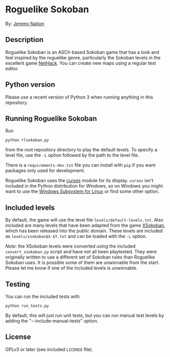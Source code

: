 # Roguelike Sokoban

By: [Jeremy Nation](mailto:jeremy@jeremynation.me)

## Description

Roguelike Sokoban is an ASCII-based Sokoban game that has a look and feel
inspired by the roguelike genre, particularly the Sokoban levels in the
excellent game [NetHack](https://www.nethack.org/). You can create new maps
using a regular text editor.

## Python version

Please use a recent version of Python 3 when running anything in this
repository.

## Running Roguelike Sokoban

Run

    python rlsokoban.py

from the root repository directory to play the default levels. To specify a
level file, use the `-L` option followed by the path to the level file.

There is a `requirements-dev.txt` file you can install with `pip` if you want
packages only used for development.

Roguelike Sokoban uses the
[curses](https://docs.python.org/3/library/curses.html) module for its
display. `curses` isn't included in the Python distribution for Windows, so
on Windows you might want to use the
[Windows Subsystem for Linux](https://docs.microsoft.com/en-us/windows/wsl/) or
find some other option.

## Included levels

By default, the game will use the level file `levels/default-levels.txt`. Also
included are many levels that have been adapted from the game
[XSokoban](http://www.cs.cornell.edu/andru/xsokoban.html), which has been
released into the public domain. These levels are included as
`levels/xsokoban$X-$Y.txt` and can be loaded with the `-L` option.

*Note*: the XSokoban levels were converted using the included
`convert_xsokoban.py` script and have not all been playtested. They were
originally written to use a different set of Sokoban rules than Roguelike
Sokoban uses. It is possible some of them are unwinnable from the start.
Please let me know if one of the included levels is unwinnable.

## Testing

You can run the included tests with

    python run_tests.py

By default, this will just run unit tests, but you can run manual test levels by
adding the "--include-manual-tests" option.

## License

GPLv3 or later (see included `LICENSE` file).
